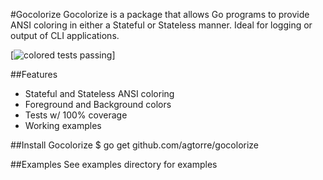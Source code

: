 #Gocolorize
Gocolorize is a package that allows Go programs to provide ANSI coloring in either a Stateful or Stateless manner. Ideal for logging or output of CLI applications.

[![colored tests passing](https://raw.github.com/agtorre/gocolorize/master/screenshot/tests.png)]

##Features
- Stateful and Stateless ANSI coloring 
- Foreground and Background colors
- Tests w/ 100% coverage
- Working examples

##Install Gocolorize
$ go get github.com/agtorre/gocolorize

##Examples
See examples directory for examples
